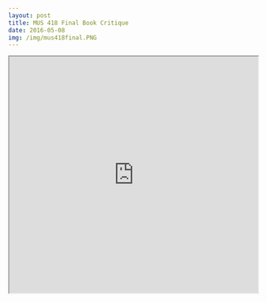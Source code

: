 ```yaml
---
layout: post
title: MUS 418 Final Book Critique
date: 2016-05-08
img: /img/mus418final.PNG
---
```


<iframe src="https://drive.google.com/file/d/0B1dUInJge_OMRGt0QnNxb2ZscEk/preview" width="100%" height="480"></iframe>
